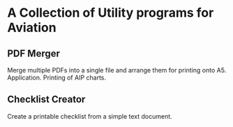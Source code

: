 # A Collection of Utility programs for Aviation

## PDF Merger
Merge multiple PDFs into a single file and arrange them for printing onto A5. Application. Printing of AIP charts.

## Checklist Creator
Create a printable checklist from a simple text document.

